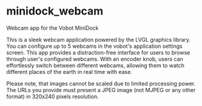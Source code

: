 # minidock_webcam
Webcam app for the Vobot MiniDock

This is a sleek webcam application powered by the LVGL graphics library.
You can configure up to 5 webcams in the vobot's application settings screen.
This app provides a distraction-free interface for users to browse through 
user's configured webcams. With an encoder knob, users can effortlessly 
switch between different webcams, allowing them to 
watch different places of the earth in real time with ease.

Please note, that images cannot be scaled due to limited processing power. The URLs you provide must 
present a JPEG image (not MJPEG or any other format) in 320x240 pixels resolution.
